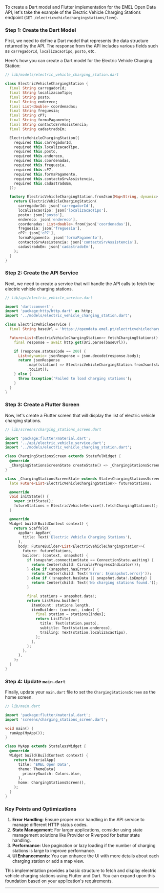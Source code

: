 To create a Dart model and Flutter implementation for the EMEL Open Data API, let's take the example of the Electric Vehicle Charging Stations endpoint (`GET /electricvehiclechargingstations/leve`). 

### Step 1: Create the Dart Model

First, we need to define a Dart model that represents the data structure returned by the API. The response from the API includes various fields such as `carregadorId`, `localizacaoTipo`, `posto`, etc.

Here's how you can create a Dart model for the Electric Vehicle Charging Station:

```dart
// lib/models/electric_vehicle_charging_station.dart

class ElectricVehicleChargingStation {
  final String carregadorId;
  final String localizacaoTipo;
  final String posto;
  final String endereco;
  final List<double> coordenadas;
  final String freguesia;
  final String cP7;
  final String formaPagamento;
  final String contactoSrvAssistencia;
  final String cadastradoEm;

  ElectricVehicleChargingStation({
    required this.carregadorId,
    required this.localizacaoTipo,
    required this.posto,
    required this.endereco,
    required this.coordenadas,
    required this.freguesia,
    required this.cP7,
    required this.formaPagamento,
    required this.contactoSrvAssistencia,
    required this.cadastradoEm,
  });

  factory ElectricVehicleChargingStation.fromJson(Map<String, dynamic> json) {
    return ElectricVehicleChargingStation(
      carregadorId: json['carregadorId'],
      localizacaoTipo: json['localizacaoTipo'],
      posto: json['posto'],
      endereco: json['endereco'],
      coordenadas: List<double>.from(json['coordenadas']),
      freguesia: json['freguesia'],
      cP7: json['cP7'],
      formaPagamento: json['formaPagamento'],
      contactoSrvAssistencia: json['contactoSrvAssistencia'],
      cadastradoEm: json['cadastradoEm'],
    );
  }
}
```

### Step 2: Create the API Service

Next, we need to create a service that will handle the API calls to fetch the electric vehicle charging stations.

```dart
// lib/api/electric_vehicle_service.dart

import 'dart:convert';
import 'package:http/http.dart' as http;
import '../models/electric_vehicle_charging_station.dart';

class ElectricVehicleService {
  final String baseUrl = 'https://opendata.emel.pt/electricvehiclechargingstations/leve';

  Future<List<ElectricVehicleChargingStation>> fetchChargingStations() async {
    final response = await http.get(Uri.parse(baseUrl));

    if (response.statusCode == 200) {
      List<dynamic> jsonResponse = json.decode(response.body);
      return jsonResponse
          .map((station) => ElectricVehicleChargingStation.fromJson(station))
          .toList();
    } else {
      throw Exception('Failed to load charging stations');
    }
  }
}
```

### Step 3: Create a Flutter Screen

Now, let's create a Flutter screen that will display the list of electric vehicle charging stations.

```dart
// lib/screens/charging_stations_screen.dart

import 'package:flutter/material.dart';
import '../api/electric_vehicle_service.dart';
import '../models/electric_vehicle_charging_station.dart';

class ChargingStationsScreen extends StatefulWidget {
  @override
  _ChargingStationsScreenState createState() => _ChargingStationsScreenState();
}

class _ChargingStationsScreenState extends State<ChargingStationsScreen> {
  late Future<List<ElectricVehicleChargingStation>> futureStations;

  @override
  void initState() {
    super.initState();
    futureStations = ElectricVehicleService().fetchChargingStations();
  }

  @override
  Widget build(BuildContext context) {
    return Scaffold(
      appBar: AppBar(
        title: Text('Electric Vehicle Charging Stations'),
      ),
      body: FutureBuilder<List<ElectricVehicleChargingStation>>(
        future: futureStations,
        builder: (context, snapshot) {
          if (snapshot.connectionState == ConnectionState.waiting) {
            return Center(child: CircularProgressIndicator());
          } else if (snapshot.hasError) {
            return Center(child: Text('Error: ${snapshot.error}'));
          } else if (!snapshot.hasData || snapshot.data!.isEmpty) {
            return Center(child: Text('No charging stations found.'));
          }

          final stations = snapshot.data!;
          return ListView.builder(
            itemCount: stations.length,
            itemBuilder: (context, index) {
              final station = stations[index];
              return ListTile(
                title: Text(station.posto),
                subtitle: Text(station.endereco),
                trailing: Text(station.localizacaoTipo),
              );
            },
          );
        },
      ),
    );
  }
}
```

### Step 4: Update `main.dart`

Finally, update your `main.dart` file to set the `ChargingStationsScreen` as the home screen.

```dart
// lib/main.dart

import 'package:flutter/material.dart';
import 'screens/charging_stations_screen.dart';

void main() {
  runApp(MyApp());
}

class MyApp extends StatelessWidget {
  @override
  Widget build(BuildContext context) {
    return MaterialApp(
      title: 'EMEL Open Data',
      theme: ThemeData(
        primarySwatch: Colors.blue,
      ),
      home: ChargingStationsScreen(),
    );
  }
}
```

### Key Points and Optimizations

1. **Error Handling**: Ensure proper error handling in the API service to manage different HTTP status codes.
2. **State Management**: For larger applications, consider using state management solutions like Provider or Riverpod for better state handling.
3. **Performance**: Use pagination or lazy loading if the number of charging stations is large to improve performance.
4. **UI Enhancements**: You can enhance the UI with more details about each charging station or add a map view.

This implementation provides a basic structure to fetch and display electric vehicle charging stations using Flutter and Dart. You can expand upon this foundation based on your application's requirements.

---

